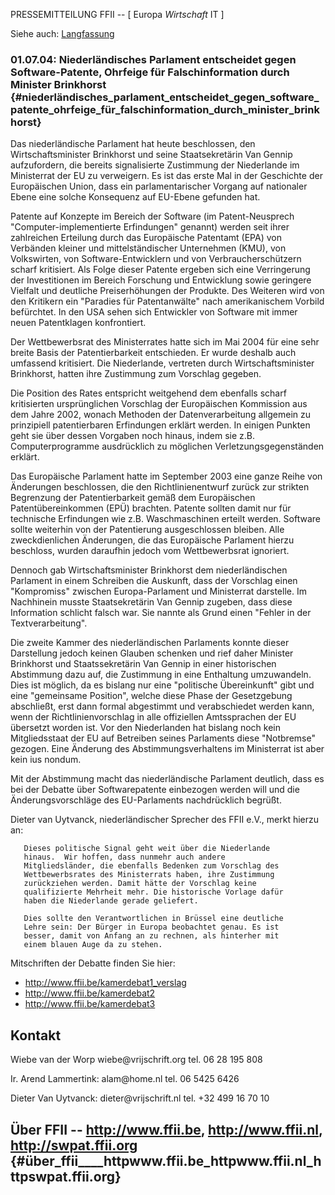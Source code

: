 PRESSEMITTEILUNG FFII \-- \[ Europa *Wirtschaft* IT \]

Siehe auch: [ Langfassung](Nlvotede040701DE "wikilink")

### 01.07.04: Niederländisches Parlament entscheidet gegen Software-Patente, Ohrfeige für Falschinformation durch Minister Brinkhorst {#niederländisches_parlament_entscheidet_gegen_software_patente_ohrfeige_für_falschinformation_durch_minister_brinkhorst}

Das niederländische Parlament hat heute beschlossen, den
Wirtschaftsminister Brinkhorst und seine Staatsekretärin Van Gennip
aufzufordern, die bereits signalisierte Zustimmung der Niederlande im
Ministerrat der EU zu verweigern. Es ist das erste Mal in der Geschichte
der Europäischen Union, dass ein parlamentarischer Vorgang auf
nationaler Ebene eine solche Konsequenz auf EU-Ebene gefunden hat.

Patente auf Konzepte im Bereich der Software (im Patent-Neusprech
\"Computer-implementierte Erfindungen\" genannt) werden seit ihrer
zahlreichen Erteilung durch das Europäische Patentamt (EPA) von
Verbänden kleiner und mittelständischer Unternehmen (KMU), von
Volkswirten, von Software-Entwicklern und von Verbraucherschützern
scharf kritisiert. Als Folge dieser Patente ergeben sich eine
Verringerung der Investitionen im Bereich Forschung und Entwicklung
sowie geringere Vielfalt und deutliche Preiserhöhungen der Produkte. Des
Weiteren wird von den Kritikern ein \"Paradies für Patentanwälte\" nach
amerikanischem Vorbild befürchtet. In den USA sehen sich Entwickler von
Software mit immer neuen Patentklagen konfrontiert.

Der Wettbewerbsrat des Ministerrates hatte sich im Mai 2004 für eine
sehr breite Basis der Patentierbarkeit entschieden. Er wurde deshalb
auch umfassend kritisiert. Die Niederlande, vertreten durch
Wirtschaftsminister Brinkhorst, hatten ihre Zustimmung zum Vorschlag
gegeben.

Die Position des Rates entspricht weitgehend dem ebenfalls scharf
kritisierten ursprünglichen Vorschlag der Europäischen Kommission aus
dem Jahre 2002, wonach Methoden der Datenverarbeitung allgemein zu
prinzipiell patentierbaren Erfindungen erklärt werden. In einigen
Punkten geht sie über dessen Vorgaben noch hinaus, indem sie z.B.
Computerprogramme ausdrücklich zu möglichen Verletzungsgegenständen
erklärt.

Das Europäische Parlament hatte im September 2003 eine ganze Reihe von
Änderungen beschlossen, die den Richtlinienentwurf zurück zur strikten
Begrenzung der Patentierbarkeit gemäß dem Europäischen
Patentübereinkommen (EPÜ) brachten. Patente sollten damit nur für
technische Erfindungen wie z.B. Waschmaschinen erteilt werden. Software
sollte weiterhin von der Patentierung ausgeschlossen bleiben. Alle
zweckdienlichen Änderungen, die das Europäische Parlament hierzu
beschloss, wurden daraufhin jedoch vom Wettbewerbsrat ignoriert.

Dennoch gab Wirtschaftsminister Brinkhorst dem niederländischen
Parlament in einem Schreiben die Auskunft, dass der Vorschlag einen
\"Kompromiss\" zwischen Europa-Parlament und Ministerrat darstelle. Im
Nachhinein musste Staatsekretärin Van Gennip zugeben, dass diese
Information schlicht falsch war. Sie nannte als Grund einen \"Fehler in
der Textverarbeitung\".

Die zweite Kammer des niederländischen Parlaments konnte dieser
Darstellung jedoch keinen Glauben schenken und rief daher Minister
Brinkhorst und Staatssekretärin Van Gennip in einer historischen
Abstimmung dazu auf, die Zustimmung in eine Enthaltung umzuwandeln. Dies
ist möglich, da es bislang nur eine \"politische Übereinkunft\" gibt und
eine \"gemeinsame Position\", welche diese Phase der Gesetzgebung
abschließt, erst dann formal abgestimmt und verabschiedet werden kann,
wenn der Richtlinienvorschlag in alle offiziellen Amtssprachen der EU
übersetzt worden ist. Vor den Niederlanden hat bislang noch kein
Mitgliedsstaat der EU auf Betreiben seines Parlaments diese
\"Notbremse\" gezogen. Eine Änderung des Abstimmungsverhaltens im
Ministerrat ist aber kein ius nondum.

Mit der Abstimmung macht das niederländische Parlament deutlich, dass es
bei der Debatte über Softwarepatente einbezogen werden will und die
Änderungsvorschläge des EU-Parlaments nachdrücklich begrüßt.

Dieter van Uytvanck, niederländischer Sprecher des FFII e.V., merkt
hierzu an:

`   Dieses politische Signal geht weit über die Niederlande`\
`   hinaus.  Wir hoffen, dass nunmehr auch andere`\
`   Mitgliedsländer, die ebenfalls Bedenken zum Vorschlag des`\
`   Wettbewerbsrates des Ministerrats haben, ihre Zustimmung`\
`   zurückziehen werden. Damit hätte der Vorschlag keine`\
`   qualifizierte Mehrheit mehr. Die historische Vorlage dafür`\
`   haben die Niederlande gerade geliefert.`

`   Dies sollte den Verantwortlichen in Brüssel eine deutliche`\
`   Lehre sein: Der Bürger in Europa beobachtet genau. Es ist`\
`   besser, damit von Anfang an zu rechnen, als hinterher mit`\
`   einem blauen Auge da zu stehen.`

Mitschriften der Debatte finden Sie hier:

-   <http://www.ffii.be/kamerdebat1_verslag>
-   <http://www.ffii.be/kamerdebat2>
-   <http://www.ffii.be/kamerdebat3>

## Kontakt

Wiebe van der Worp wiebe\@vrijschrift.org tel. 06 28 195 808

Ir. Arend Lammertink: alam\@home.nl tel. 06 5425 6426

Dieter Van Uytvanck: dieter\@vrijschrift.nl tel. +32 499 16 70 10

## Über FFII \-- <http://www.ffii.be>, <http://www.ffii.nl>, <http://swpat.ffii.org> {#über_ffii____httpwww.ffii.be_httpwww.ffii.nl_httpswpat.ffii.org}
